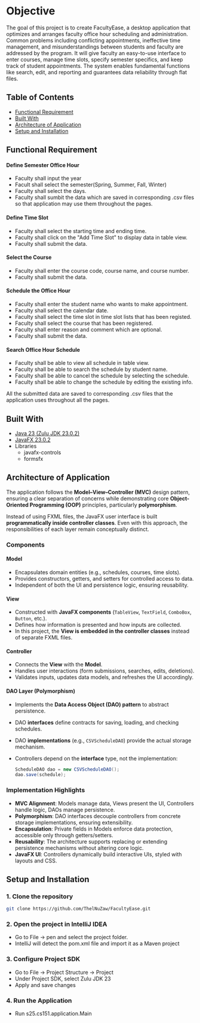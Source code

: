 # Objective
The goal of this project is to create FacultyEase, a desktop application that optimizes and arranges faculty office hour scheduling and administration. Common problems including conflicting appointments, ineffective time management, and misunderstandings between students and faculty are addressed by the program. It will give faculty an easy-to-use interface to enter courses, manage time slots, specify semester specifics, and keep track of student appointments. The system enables fundamental functions like search, edit, and reporting and guarantees data reliability through flat files.

## Table of Contents
- [Functional Requirement](#Functional-requirement)
- [Built With](#built-with)
- [Architecture of Application](#architecture-of-application)
- [Setup and Installation](#setup-and-installation)

## Functional Requirement
#### Define Semester Office Hour
- Faculty shall input the year
- Facult shall select the semester(Spring, Summer, Fall, Winter)
- Faculty shall select the days.
- Faculty shall sumbit the data which are saved in corresponding .csv files so that application may use them throughout the pages.
#### Define Time Slot
- Faculty shall select the starting time and ending time.
- Faculty shall click on the "Add Time Slot" to display data in table view.
- Faculty shall submit the data.
#### Select the Course
- Faculty shall enter the course code, course name, and course number.
- Faculty shall submit the data.
#### Schedule the Office Hour
- Faculty shall enter the student name who wants to make appointment.
- Faculty shall select the calendar date.
- Faculty shall select the time slot in time slot lists that has been registed.
- Faculty shall select the course that has been registered.
- Faculty shall enter reason and comment which are optional.
- Faculty shall submit the data.
#### Search Office Hour Schedule
- Faculty shall be able to view all schedule in table view.
- Faculty shall be able to search the schedule by student name.
- Faculty shall be able to cancel the schedule by selecting the schedule.
- Faculty shall be able to change the schedule by editing the existing info.

All the submitted data are saved to corresponding .csv files that the application uses throughout all the pages.

## Built With
- [Java 23 (Zulu JDK 23.0.2)](https://www.azul.com/downloads/?package=jdk#zulu)
- [JavaFX 23.0.2](https://openjfx.io/)
- Libraries
  - javafx-controls
  - formsfx

## Architecture of Application  

The application follows the **Model–View–Controller (MVC)** design pattern, ensuring a clear separation of concerns while demonstrating core **Object-Oriented Programming (OOP)** principles, particularly **polymorphism**.  

Instead of using FXML files, the JavaFX user interface is built **programmatically inside controller classes**. Even with this approach, the responsibilities of each layer remain conceptually distinct.  

### Components  

#### **Model**  
- Encapsulates domain entities (e.g., schedules, courses, time slots).  
- Provides constructors, getters, and setters for controlled access to data.  
- Independent of both the UI and persistence logic, ensuring reusability.  

#### **View**  
- Constructed with **JavaFX components** (`TableView`, `TextField`, `ComboBox`, `Button`, etc.).  
- Defines how information is presented and how inputs are collected.  
- In this project, the **View is embedded in the controller classes** instead of separate FXML files.  

#### **Controller**  
- Connects the **View** with the **Model**.  
- Handles user interactions (form submissions, searches, edits, deletions).  
- Validates inputs, updates data models, and refreshes the UI accordingly.  

#### **DAO Layer (Polymorphism)**  
- Implements the **Data Access Object (DAO) pattern** to abstract persistence.  
- DAO **interfaces** define contracts for saving, loading, and checking schedules.  
- DAO **implementations** (e.g., `CSVScheduleDAO`) provide the actual storage mechanism.  
- Controllers depend on the **interface** type, not the implementation:  

  ```java
  ScheduleDAO dao = new CSVScheduleDAO();
  dao.save(schedule);

### Implementation Highlights  
- **MVC Alignment**: Models manage data, Views present the UI, Controllers handle logic, DAOs manage persistence.  
- **Polymorphism**: DAO interfaces decouple controllers from concrete storage implementations, ensuring extensibility.  
- **Encapsulation**: Private fields in Models enforce data protection, accessible only through getters/setters.  
- **Reusability**: The architecture supports replacing or extending persistence mechanisms without altering core logic.  
- **JavaFX UI**: Controllers dynamically build interactive UIs, styled with layouts and CSS.

## Setup and Installation
### 1. Clone the repository
```bash
git clone https://github.com/ThelNuZaw/FacultyEase.git
```
### 2. Open the project in IntelliJ IDEA
- Go to File -> pen and select the project folder.
- IntelliJ will detect the pom.xml file and import it as a Maven project

### 3. Configure Project SDK
- Go to File -> Project Structure -> Project
- Under Project SDK, select Zulu JDK 23
- Apply and save changes

### 4. Run the Application
- Run s25.cs151.application.Main




  

